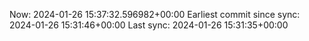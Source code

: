 Now: 2024-01-26 15:37:32.596982+00:00 Earliest commit since sync: 2024-01-26 15:31:46+00:00 Last sync: 2024-01-26 15:31:35+00:00

